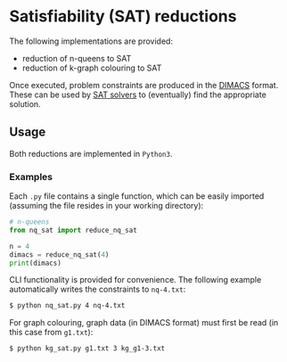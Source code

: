 # Satisfiability (SAT) reductions

The following implementations are provided:
 - reduction of n-queens to SAT
 - reduction of k-graph colouring to SAT

Once executed, problem constraints are produced in the [DIMACS](http://www.cs.ucsb.edu/~cappello/190B/lectures/sat/satformat.pdf) format. These can be used by [SAT solvers](https://msoos.github.io/cryptominisat_web/) to (eventually) find the appropriate solution.

## Usage

Both reductions are implemented in `Python3`.

### Examples

Each `.py` file contains a single function, which can be easily imported (assuming the file resides in your working directory):

```python
# n-queens
from nq_sat import reduce_nq_sat

n = 4
dimacs = reduce_nq_sat(4)
print(dimacs)
```

CLI functionality is provided for convenience. The following example automatically writes the constraints to `nq-4.txt`:

```sh
$ python nq_sat.py 4 nq-4.txt
```

For graph colouring, graph data (in DIMACS format) must first be read (in this case from `g1.txt`):

```sh
$ python kg_sat.py g1.txt 3 kg_g1-3.txt
```
